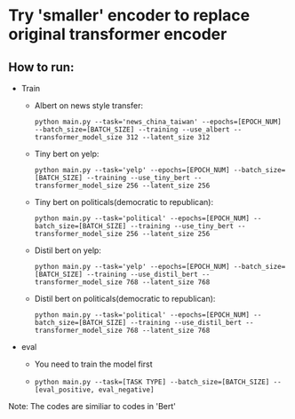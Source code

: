 # Try 'smaller' encoder to replace original transformer encoder
## How to run:

- Train
	* Albert on news style transfer:
	  ```
	  python main.py --task='news_china_taiwan' --epochs=[EPOCH_NUM] --batch_size=[BATCH_SIZE] --training --use_albert --transformer_model_size 312 --latent_size 312
	  ```
	
	* Tiny bert on yelp:
		```
	  python main.py --task='yelp' --epochs=[EPOCH_NUM] --batch_size=[BATCH_SIZE] --training --use_tiny_bert --transformer_model_size 256 --latent_size 256
	  ```

	
	* Tiny bert on politicals(democratic to republican):
	 	```
	  python main.py --task='political' --epochs=[EPOCH_NUM] --batch_size=[BATCH_SIZE] --training --use_tiny_bert --transformer_model_size 256 --latent_size 256
	  ```
	* Distil bert on yelp:
		```
	  python main.py --task='yelp' --epochs=[EPOCH_NUM] --batch_size=[BATCH_SIZE] --training --use_distil_bert --transformer_model_size 768 --latent_size 768
	  ```

	
	* Distil bert on politicals(democratic to republican):
	 	```
	  python main.py --task='political' --epochs=[EPOCH_NUM] --batch_size=[BATCH_SIZE] --training --use_distil_bert --transformer_model_size 768 --latent_size 768
	  ```


- eval
	* You need to train the model first
	* ```
	  python main.py --task=[TASK TYPE] --batch_size=[BATCH_SIZE] --[eval_positive, eval_negative]
	  ```

Note: The codes are similiar to codes in 'Bert'
